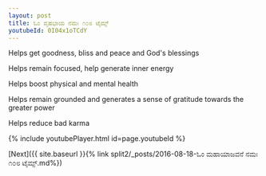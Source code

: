 ```yaml
---
layout: post
title: ಓಂ ವೃಷಭಾಯ ನಮಃ ೧೦೮ ಟೈಮ್ಸ್
youtubeId: 0I04x1oTCdY
---
```

 
 
Helps get goodness, bliss and peace and God's blessings
 
Helps remain focused, help generate inner energy 
 
Helps boost physical and mental health 
 
Helps remain grounded and generates a sense of gratitude towards the greater power 
 
Helps reduce bad karma
 
 
 
 


{% include youtubePlayer.html id=page.youtubeId %}
 
[Next]({{ site.baseurl }}{% link  split2/_posts/2016-08-18-ಓಂ ಮಹಾಯಾಜವನೆ ನಮಃ ೧೦೮ ಟೈಮ್ಸ್.md%})
 
